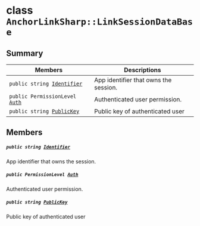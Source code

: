 # class `AnchorLinkSharp::LinkSessionDataBase` 

## Summary

 Members                                | Descriptions                                
----------------------------------------|---------------------------------------------
`public string `[`Identifier`](#class_anchor_link_sharp_1_1_link_session_data_base_1a4df71ed6bf05109e86a43738e8f9898a) | App identifier that owns the session.
`public PermissionLevel `[`Auth`](#class_anchor_link_sharp_1_1_link_session_data_base_1a6ea9a381ec6657b0053fbedd9109b3e3) | Authenticated user permission.
`public string `[`PublicKey`](#class_anchor_link_sharp_1_1_link_session_data_base_1acc6ca52888303fcc5c17b4882570ab2d) | Public key of authenticated user

## Members

##### `public string `[`Identifier`](#class_anchor_link_sharp_1_1_link_session_data_base_1a4df71ed6bf05109e86a43738e8f9898a) 

App identifier that owns the session.

##### `public PermissionLevel `[`Auth`](#class_anchor_link_sharp_1_1_link_session_data_base_1a6ea9a381ec6657b0053fbedd9109b3e3) 

Authenticated user permission.

##### `public string `[`PublicKey`](#class_anchor_link_sharp_1_1_link_session_data_base_1acc6ca52888303fcc5c17b4882570ab2d) 

Public key of authenticated user

